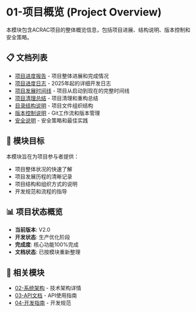 # 01-项目概览 (Project Overview)

本模块包含ACRAC项目的整体概览信息，包括项目进展、结构说明、版本控制和安全策略。

## 📋 文档列表

- [项目进度报告](PROJECT_PROGRESS_REPORT.md) - 项目整体进展和完成情况
- [项目进度日志](PROJECT_PROGRESS_LOG.md) - 2025年起的详细开发日志  
- [项目发展时间线](PROJECT_TIMELINE.md) - 项目从启动到现在的完整时间线
- [项目清理总结](CLEANUP_SUMMARY.md) - 项目清理和重构总结
- [目录结构说明](DIRECTORY_STRUCTURE.md) - 项目文件组织结构
- [版本控制说明](VERSION_CONTROL.md) - Git工作流和版本管理
- [安全说明](SECURITY.md) - 安全策略和最佳实践

## 🎯 模块目标

本模块旨在为项目参与者提供：
- 项目整体状况的快速了解
- 项目发展历程的清晰记录
- 项目结构和组织方式的说明
- 开发规范和流程的指导

## 📊 项目状态概览

- **当前版本**: V2.0
- **开发状态**: 生产优化阶段
- **完成度**: 核心功能100%完成
- **文档状态**: 已按模块重新整理

## 🔗 相关模块

- [02-系统架构](../02-system-architecture/) - 技术架构详情
- [03-API文档](../03-api-documentation/) - API使用指南
- [04-开发指南](../04-development-guides/) - 开发规范
